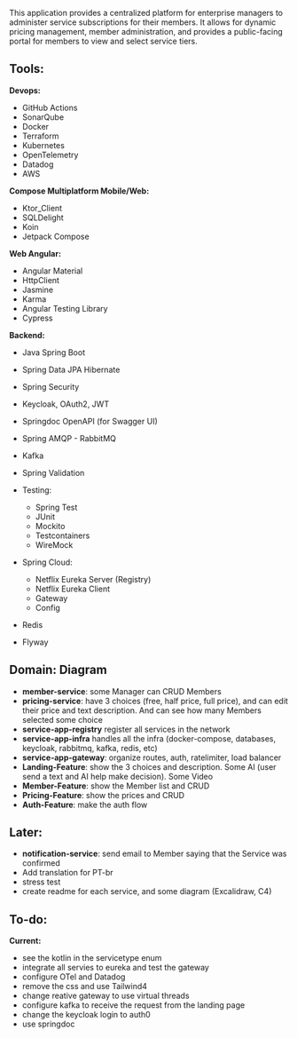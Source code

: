 This application provides a centralized platform for enterprise managers to administer service subscriptions for their members. It allows for dynamic pricing management, member administration, and provides a public-facing portal for members to view and select service tiers.



## Tools:

**Devops:**

* GitHub Actions
* SonarQube
* Docker
* Terraform
* Kubernetes
* OpenTelemetry
* Datadog
* AWS



**Compose Multiplatform Mobile/Web:**

* Ktor\_Client
* SQLDelight
* Koin
* Jetpack Compose



**Web Angular:**

* Angular Material
* HttpClient
* Jasmine
* Karma
* Angular Testing Library
* Cypress



**Backend:**

* Java Spring Boot
* Spring Data JPA Hibernate
* Spring Security
* Keycloak, OAuth2, JWT
* Springdoc OpenAPI (for Swagger UI)
* Spring AMQP - RabbitMQ
* Kafka
* Spring Validation
* Testing:

  * Spring Test
  * JUnit
  * Mockito
  * Testcontainers
  * WireMock

* Spring Cloud:

  * Netflix Eureka Server (Registry)
  * Netflix Eureka Client
  * Gateway
  * Config

* Redis
* Flyway



## Domain: Diagram

* **member-service**: some Manager can CRUD Members
* **pricing-service**: have 3 choices (free, half price, full price), and can edit their price and text description. And can see how many Members selected some choice
* **service-app-registry** register all services in the network
* **service-app-infra** handles all the infra (docker-compose, databases, keycloak, rabbitmq, kafka, redis, etc)
* **service-app-gateway**: organize routes, auth, ratelimiter, load balancer
* **Landing-Feature**: show the 3 choices and description. Some AI (user send a text and AI help make decision). Some Video
* **Member-Feature**: show the Member list and CRUD
* **Pricing-Feature**: show the prices and CRUD
* **Auth-Feature**: make the auth flow



## Later:

* **notification-service**: send email to Member saying that the Service was confirmed
* Add translation for PT-br
* stress test
* create readme for each service, and some diagram (Excalidraw, C4)



## To-do:

**Current:**

* see the kotlin in the servicetype enum
* integrate all servies to eureka and test the gateway
* configure OTel and Datadog
* remove the css and use Tailwind4
* change reative gateway to use virtual threads
* configure kafka to receive the request from the landing page
* change the keycloak login to auth0
* use springdoc
